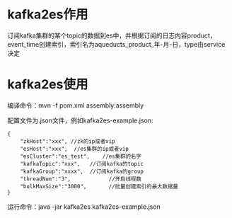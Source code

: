 kafka2es作用
===================

订阅kafka集群的某个topic的数据到es中，并根据订阅的日志内容product，event_time创建索引，索引名为aqueducts_product_年-月-日，type由service决定

kafka2es使用
===================

编译命令：mvn -f pom.xml assembly:assembly

配置文件为.json文件，例如kafka2es-example.json:

    {
        "zkHost":"xxx", //zk的ip或者vip
        "esHost":"xxx",  //es集群的ip或者vip
        "esCluster":"es_test",    //es集群的名字
        "kafkaTopic":"xxx",   //订阅kafka的topic
        "kafkaGroup":"xxxx",  //订阅kafka的group
        "threadNum":"3",            //开启线程数
        "bulkMaxSize":"3000",       //批量创建索引的最大数据量
    }

运行命令：java -jar kafka2es kafka2es-example.json
